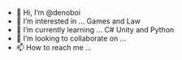 - 👋 Hi, I’m @denoboi
- 👀 I’m interested in ... Games and Law
- 🌱 I’m currently learning ... C# Unity and Python
- 💞️ I’m looking to collaborate on ...
- 📫 How to reach me ... 

<!---
denoboi/denoboi is a ✨ special ✨ repository because its `README.md` (this file) appears on your GitHub profile.
You can click the Preview link to take a look at your changes.
--->
